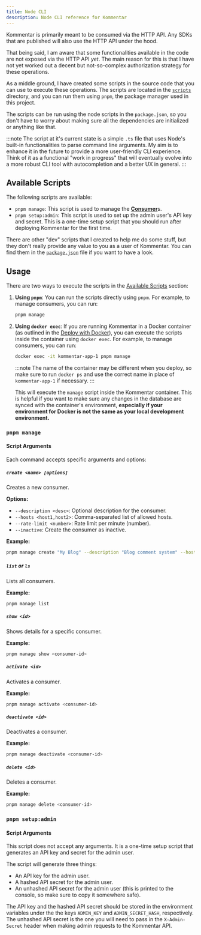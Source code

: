 ```yaml
---
title: Node CLI
description: Node CLI reference for Kommentar
---
```


Kommentar is primarily meant to be consumed via the HTTP API. Any SDKs that are published will also use the HTTP API under the hood.

That being said, I am aware that some functionalities available in the code are not exposed via the HTTP API _yet_. The main reason for this is that I have not yet worked out a decent but not-so-complex authorization strategy for these operations.

As a middle ground, I have created some scripts in the source code that you can use to execute these operations. The scripts are located in the [`scripts`](https://github.com/kommentar/kommentar/tree/main/scripts) directory, and you can run them using `pnpm`, the package manager used in this project.

The scripts can be run using the node scripts in the `package.json`, so you don't have to worry about making sure all the dependencies are initialized or anything like that.

:::note
The script at it's current state is a simple `.ts` file that uses Node's built-in functionalities to parse command line arguments. My aim is to enhance it in the future to provide a more user-friendly CLI experience. Think of it as a functional "work in progress" that will eventually evolve into a more robust CLI tool with autocompletion and a better UX in general.
:::

## Available Scripts

The following scripts are available:

- `pnpm manage`: This script is used to manage the [**Consumer**](/docs/reference/02-core-concepts#consumer)s.
- `pnpm setup:admin`: This script is used to set up the admin user's API key and secret. This is a one-time setup script that you should run after deploying Kommentar for the first time.

There are other "dev" scripts that I created to help me do some stuff, but they don't really provide any value to you as a user of Kommentar. You can find them in the [`package.json`](https://github.com/kommentar/kommentar/tree/main/package.json) file if you want to have a look.

## Usage

There are two ways to execute the scripts in the [Available Scripts](#available-scripts) section:

1. **Using `pnpm`**: You can run the scripts directly using `pnpm`. For example, to manage consumers, you can run:
   ```bash
   pnpm manage
   ```
2. **Using `docker exec`**: If you are running Kommentar in a Docker container (as outlined in the [Deploy with Docker](/docs/deploy/01-self-host#docker)), you can execute the scripts inside the container using `docker exec`. For example, to manage consumers, you can run:

   ```bash
   docker exec -it kommentar-app-1 pnpm manage
   ```

   :::note
   The name of the container may be different when you deploy, so make sure to run `docker ps` and use the correct name in place of `kommentar-app-1` if necessary.
   :::

   This will execute the `manage` script inside the Kommentar container. This is helpful if you want to make sure any changes in the database are synced with the container's environment, **especially if your environment for Docker is not the same as your local development environment.**

### `pnpm manage`

#### Script Arguments

Each command accepts specific arguments and options:

##### `create <name> [options]`

Creates a new consumer.

**Options:**

- `--description <desc>`: Optional description for the consumer.
- `--hosts <host1,host2>`: Comma-separated list of allowed hosts.
- `--rate-limit <number>`: Rate limit per minute (number).
- `--inactive`: Create the consumer as inactive.

**Example:**

```bash
pnpm manage create "My Blog" --description "Blog comment system" --hosts "blog.com,www.blog.com" --rate-limit 100
```

##### `list` or `ls`

Lists all consumers.

**Example:**

```bash
pnpm manage list
```

##### `show <id>`

Shows details for a specific consumer.

**Example:**

```bash
pnpm manage show <consumer-id>
```

##### `activate <id>`

Activates a consumer.

**Example:**

```bash
pnpm manage activate <consumer-id>
```

##### `deactivate <id>`

Deactivates a consumer.

**Example:**

```bash
pnpm manage deactivate <consumer-id>
```

##### `delete <id>`

Deletes a consumer.

**Example:**

```bash
pnpm manage delete <consumer-id>
```

### `pnpm setup:admin`

#### Script Arguments

This script does not accept any arguments. It is a one-time setup script that generates an API key and secret for the admin user.

The script will generate three things:

- An API key for the admin user.
- A hashed API secret for the admin user.
- An unhashed API secret for the admin user (this is printed to the console, so make sure to copy it somewhere safe).

The API key and the hashed API secret should be stored in the environment variables under the the keys `ADMIN_KEY` and `ADMIN_SECRET_HASH`, respectively. The unhashed API secret is the one you will need to pass in the `X-Admin-Secret` header when making admin requests to the Kommentar API.
